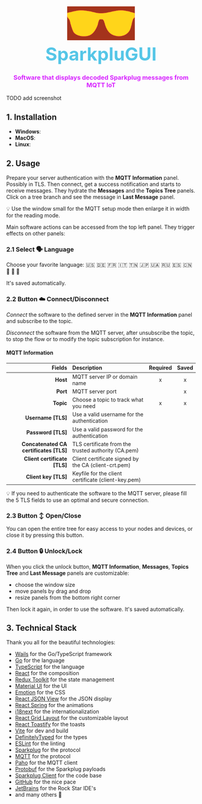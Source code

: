 <h1 align=center>
    <div>
        <img src="sparkplugui/frontend/src/assets/images/logo.svg" width="180" style="filter: invert(78%) sepia(95%) saturate(1004%) hue-rotate(339deg) brightness(101%) contrast(101%)" />
    </div>
    <font size="7" style="color: #55C6E7">SparkpluGUI</font>
</h1>
<h3 align=center>
<div style="color: #D724FF;">Software that displays decoded Sparkplug messages from MQTT IoT</div>
</h3>

TODO add screenshot

## 1. Installation

- **Windows**:
- **MacOS**:
- **Linux**:

## 2. Usage

Prepare your server authentication with the **MQTT Information** panel. Possibly in TLS.
Then connect, get a success notification and starts to receive messages. They hydrate the **Messages** and the **Topics
Tree** panels.
Click on a tree branch and see the message in **Last Message** panel.

💡 Use the window small for the MQTT setup mode then enlarge it in width for the reading mode.

Main software actions can be accessed from the top left panel. They trigger effects on other panels:

### 2.1 Select 🗣️ Language

Choose your favorite language:  🇺🇸 🇩🇪 🇫🇷 🇮🇹 🇹🇳 🇯🇵 🇺🇦 🇷🇺 🇪🇸 🇨🇳 🏴󠁣󠁮󠀶󠀵󠁿 🏴󠁺󠁡󠁮󠁬󠁿 🏴󠁩󠁲󠀱󠀶󠁿

It's saved automatically.

### 2.2 Button ☁️ Connect/Disconnect

*Connect* the software to the defined server in the **MQTT Information** panel and subscribe to the topic.

*Disconnect* the software from the MQTT server, after unsubscribe the topic,
to stop the flow or to modify the topic subscription for instance.

#### MQTT Information

|                                 Fields | Description                                          | Required | Saved |
|---------------------------------------:|:-----------------------------------------------------|:--------:|:-----:|
|                               **Host** | MQTT server IP or domain name                        |    x     |   x   |
|                               **Port** | MQTT server port                                     |          |   x   |
|                              **Topic** | Choose a topic to track what you need                |    x     |   x   |
|                    **Username  [TLS]** | Use a valid username for the authentication          |          |       |
|                     **Password [TLS]** | Use a valid password for the authentication          |          |       |
| **Concatenated CA certificates [TLS]** | TLS certificate from the trusted authority (CA.pem)  |          |       |
|           **Client certificate [TLS]** | Client certificate signed by the CA (client-crt.pem) |          |       |
|                   **Client key [TLS]** | Keyfile for the client certificate (client-key.pem)  |          |       |

💡 If you need to authenticate the software to the MQTT server, please fill the 5 TLS fields to use an optimal and 
secure connection.

### 2.3 Button ↕️ Open/Close

You can open the entire tree for easy access to your nodes and devices, or close it by pressing this button.

### 2.4 Button 🔒 Unlock/Lock

When you click the unlock button, **MQTT Information**, **Messages**, **Topics Tree** and **Last Message** panels are
customizable:

- choose the window size
- move panels by drag and drop
- resize panels from the bottom right corner

Then lock it again, in order to use the software. It's saved automatically.

## 3. Technical Stack

Thank you all for the beautiful technologies:

- [Wails](https://wails.app/) for the Go/TypeScript framework
- [Go](https://golang.org/) for the language
- [TypeScript](https://www.typescriptlang.org/) for the language
- [React](https://reactjs.org/) for the composition
- [Redux Toolkit](https://redux-toolkit.js.org/) for the state management
- [Material UI](https://material-ui.com/) for the UI
- [Emotion](https://emotion.sh/docs/introduction) for the CSS
- [React JSON View](https://raw.githack.com/uiwjs/react-json-view/v1-docs/index.html) for the JSON display
- [React Spring](https://www.react-spring.io/) for the animations
- [i18next](https://www.i18next.com/) for the internationalization
- [React Grid Layout](https://github.com/react-grid-layout/react-grid-layout) for the customizable layout
- [React Toastify](https://fkhadra.github.io/react-toastify/introduction/) for the toasts
- [Vite](https://www.npmjs.com/package/@vitejs/plugin-react) for dev and build
- [DefinitelyTyped](https://github.com/DefinitelyTyped/DefinitelyTyped) for the types
- [ESLint](https://eslint.org/) for the linting
- [Sparkplug](https://www.cirrus-link.com/) for the protocol
- [MQTT](https://mqtt.org/) for the protocol
- [Paho](https://github.com/eclipse/paho.mqtt.golang) for the MQTT client
- [Protobuf](https://pkg.go.dev/google.golang.org/protobuf) for the Sparkplug payloads
- [Sparkplug Client](https://github.com/weekaung/sparkplugb-client) for the code base
- [GitHub](https://github.com) for the nice pace
- [JetBrains](https://www.jetbrains.com/) for the Rock Star IDE's
- and many others 🙏
